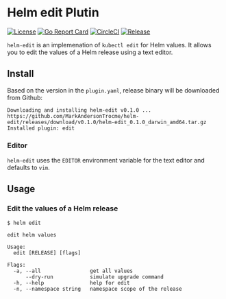 # Helm edit Plutin

[![License](https://img.shields.io/badge/License-Apache%202.0-blue.svg)](https://opensource.org/licenses/Apache-2.0)
[![Go Report Card](https://goreportcard.com/badge/github.com/MarkAndersonTrocme/helm-edit)](https://goreportcard.com/report/github.com/MarkAndersonTrocme/helm-edit)
[![CircleCI](https://circleci.com/gh/MarkAndersonTrocme/helm-edit/tree/main.svg?style=svg)](https://circleci.com/gh/MarkAndersonTrocme/helm-edit/tree/main)
[![Release](https://img.shields.io/github/release/MarkAndersonTrocme/helm-edit.svg?style=flat-square)](https://github.com/MarkAndersonTrocme/helm-edit/releases/latest)

`helm-edit` is an implemenation of `kubectl edit` for Helm values. It allows you to edit the values of a Helm release using a text editor.

## Install

Based on the version in the `plugin.yaml`, release binary will be downloaded from Github:

```console
Downloading and installing helm-edit v0.1.0 ...
https://github.com/MarkAndersonTrocme/helm-edit/releases/download/v0.1.0/helm-edit_0.1.0_darwin_amd64.tar.gz
Installed plugin: edit
```

### Editor
`helm-edit` uses the `EDITOR` environment variable for the text editor and defaults to `vim`.

## Usage

### Edit the values of a Helm release

```console
$ helm edit

edit helm values

Usage:
  edit [RELEASE] [flags]

Flags:
  -a, --all                get all values
      --dry-run            simulate upgrade command
  -h, --help               help for edit
  -n, --namespace string   namespace scope of the release
```
